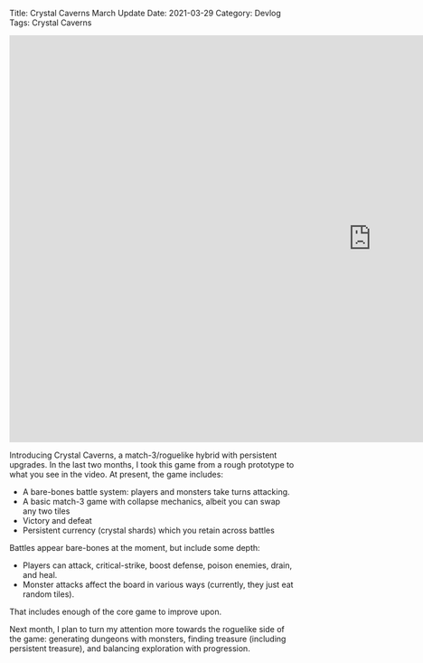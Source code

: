 Title: Crystal Caverns March Update
Date: 2021-03-29
Category: Devlog
Tags: Crystal Caverns

<iframe width="1280" height="720" src="https://www.youtube.com/embed/bZ1eldigeLc" title="YouTube video player" frameborder="0" allow="accelerometer; autoplay; clipboard-write; encrypted-media; gyroscope; picture-in-picture" allowfullscreen></iframe>

Introducing Crystal Caverns, a match-3/roguelike hybrid with persistent upgrades. In the last two months, I took this game from a rough prototype to what you see in the video. At present, the game includes:

- A bare-bones battle system: players and monsters take turns attacking.
- A basic match-3 game with collapse mechanics, albeit you can swap any two tiles
- Victory and defeat
- Persistent currency (crystal shards) which you retain across battles

Battles appear bare-bones at the moment, but include some depth: 
- Players can attack, critical-strike, boost defense, poison enemies, drain, and heal.
- Monster attacks affect the board in various ways (currently, they just eat random tiles).

That includes enough of the core game to improve upon.

Next month, I plan to turn my attention more towards the roguelike side of the game: generating dungeons with monsters, finding treasure (including persistent treasure), and balancing exploration with progression.
